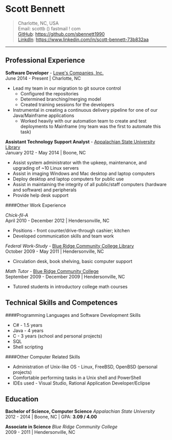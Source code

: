Scott Bennett
=============
> Charlotte, NC, USA  
> Email: scottb () fastmail ! com  
> [GitHub][]: https://github.com/sbennett1990  
> [LinkdIn][]: https://www.linkedin.com/in/scott-bennett-73b832aa  

________________________

Professional Experience
-----------------------

**Software Developer** - [Lowe's Companies, Inc.][lowes]  
June 2014 - Present | Charlotte, NC  

- Lead my team in our migration to git source control
    - Configured the repositories
    - Determined branching/merging model
    - Created training sessions for the developers
- Instrumental in creating a continuous delivery pipeline for one of our Java/Mainframe
  applications
    - Worked heavily with our automation team to create and test deployments to Mainframe
      (my team was the first to automate this task)

**Assistant Technology Support Analyst** - [Appalachian State University Library][applib]  
January 2012 - May 2014 | Boone, NC  

- Assist system administrator with the upkeep, maintenance, and upgrading of ~10 Linux servers
- Assist in imaging Windows and Mac desktop and laptop computers
- Deploy desktop and laptop computers for public use
- Assist in maintaining the integrity of all public/staff computers (hardware and software) and peripherals
- Provide help desk support

####Other Work Experience

*Chick-fil-A*  
April 2010 - December 2012 | Hendersonville, NC  

- Positions - front counter/drive-through cashier; kitchen
- Developed communication skills and team work

*Federal Work-Study* - [Blue Ridge Community College Library][brcclib]  
October 2009 - May 2011 | Hendersonville, NC  

- Circulation desk, book shelving, basic computer support

*Math Tutor* - [Blue Ridge Community College][brcc]  
September 2009 - December 2009 | Hendersonville, NC  

- Tutored students in introductory college math courses

Technical Skills and Competences
--------------------------------

####Programming Languages and Software Development Skills  
- C# - 1.5 years
- Java - 4 years
- C - 3 years (school and personal projects)
- SQL
- Shell scripting

####Other Computer Related Skills  
- Administration of Unix-like OS - Linux, FreeBSD, OpenBSD (personal projects)
- Comfortable performing tasks in a Unix shell and PowerShell
- IDEs used - Visual Studio, Rational Application Developer/Eclipse

Education
---------
**Bachelor of Science, Computer Science** _Appalachian State University_  
2012 - 2014 | Boone, NC | GPA: **3.09 / 4.00**  

**Associate in Science** _Blue Ridge Community College_  
2009 - 2011 | Hendersonville, NC  



[GitHub]:  https://github.com/sbennett1990/
[LinkdIn]: https://www.linkedin.com/in/scott-bennett-73b832aa/
[lowes]:   http://www.lowes.com/
[applib]:  http://library.appstate.edu/
[brcc]:    http://www.blueridge.edu/
[brcclib]: http://www.blueridge.edu/campus-life/library
